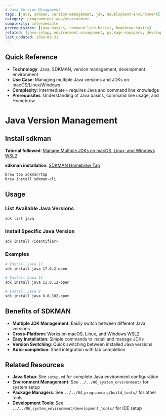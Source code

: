 ```yaml
---
# Java Version Management
tags: [java, sdkman, version-management, jdk, development-environment]
category: programming/java/environment
complexity: intermediate
prerequisites: [java-basics, command-line-basics, homebrew-basics]
related: [java-setup, environment-management, package-managers, development-tools]
last_updated: 2024-08-31
---
```


## Quick Reference
- **Technology**: Java, SDKMAN, version management, development environment
- **Use Case**: Managing multiple Java versions and JDKs on macOS/Linux/Windows
- **Complexity**: Intermediate - requires Java and command line knowledge
- **Prerequisites**: Understanding of Java basics, command line usage, and Homebrew

# Java Version Management

## Install sdkman

**Tutorial followed**: [Manage Multiple JDKs on macOS, Linux, and Windows WSL2](https://medium.com/@brunoborges/manage-multiple-jdks-on-mac-os-linux-and-windows-wsl2-3a73467b685c)

**sdkman installation**: [SDKMAN Homebrew Tap](https://github.com/sdkman/homebrew-tap)

```bash
brew tap sdkman/tap
brew install sdkman-cli
```

## Usage

### List Available Java Versions
```bash
sdk list java
```

### Install Specific Java Version
```bash
sdk install <identifier>
```

### Examples
```bash
# Install Java 17
sdk install java 17.0.2-open

# Install Java 11
sdk install java 11.0.12-open

# Install Java 8
sdk install java 8.0.302-open
```

## Benefits of SDKMAN

- **Multiple JDK Management**: Easily switch between different Java versions
- **Cross-Platform**: Works on macOS, Linux, and Windows WSL2
- **Easy Installation**: Simple commands to install and manage JDKs
- **Version Switching**: Quick switching between installed Java versions
- **Auto-completion**: Shell integration with tab completion

## Related Resources

- **Java Setup**: See `setup.md` for complete Java environment configuration
- **Environment Management**: See `../../06_system_environment/` for system setup
- **Package Managers**: See `../../04_programming/build_tools/` for other tools
- **Development Tools**: See `../../06_system_environment/development_tools/` for IDE setup
